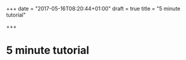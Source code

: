 +++
date = "2017-05-16T08:20:44+01:00"
draft = true
title = "5 minute tutorial"

+++

# 5 minute tutorial
